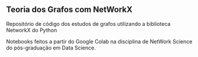 ## Teoria dos Grafos com NetWorkX

Repositório de código dos estudos de grafos utilizando a biblioteca NetworkX do Python

Notebooks feitos a partir do Google Colab na disciplina de NetWork Science do pós-graduação em Data Science. 
